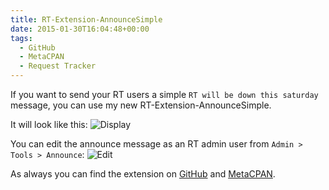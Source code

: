 ```yaml
---
title: RT-Extension-AnnounceSimple
date: 2015-01-30T16:04:48+00:00
tags:
  - GitHub
  - MetaCPAN
  - Request Tracker
---
```


If you want to send your RT users a simple `RT will be down this saturday` message,
you can use my new RT-Extension-AnnounceSimple.

It will look like this:
![Display](/images/rt-extension-announcesimple-display.png)

You can edit the announce message as an RT admin user from `Admin > Tools > Announce`:
![Edit](/images/rt-extension-announcesimple-edit.png)

As always you can find the extension on [GitHub](https://github.com/cloos/RT-Extension-AnnounceSimple)
and [MetaCPAN](https://metacpan.org/pod/RT::Extension::AnnounceSimple).
